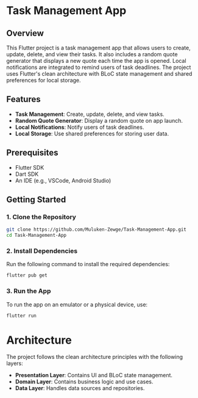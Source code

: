 # Task Management App

## Overview

This Flutter project is a task management app that allows users to create, update, delete, and view their tasks. It also includes a random quote generator that displays a new quote each time the app is opened. Local notifications are integrated to remind users of task deadlines. The project uses Flutter's clean architecture with BLoC state management and shared preferences for local storage.

## Features

- **Task Management**: Create, update, delete, and view tasks.
- **Random Quote Generator**: Display a random quote on app launch.
- **Local Notifications**: Notify users of task deadlines.
- **Local Storage**: Use shared preferences for storing user data.

## Prerequisites

- Flutter SDK
- Dart SDK
- An IDE (e.g., VSCode, Android Studio)

## Getting Started

### 1. Clone the Repository

```bash
git clone https://github.com/Muluken-Zewge/Task-Management-App.git
cd Task-Management-App
```

### 2. Install Dependencies

Run the following command to install the required dependencies:

```bash
flutter pub get
```

### 3. Run the App

To run the app on an emulator or a physical device, use:

```bash
flutter run
```

# Architecture

The project follows the clean architecture principles with the following layers:

- **Presentation Layer**: Contains UI and BLoC state management.
- **Domain Layer**: Contains business logic and use cases.
- **Data Layer**: Handles data sources and repositories.
